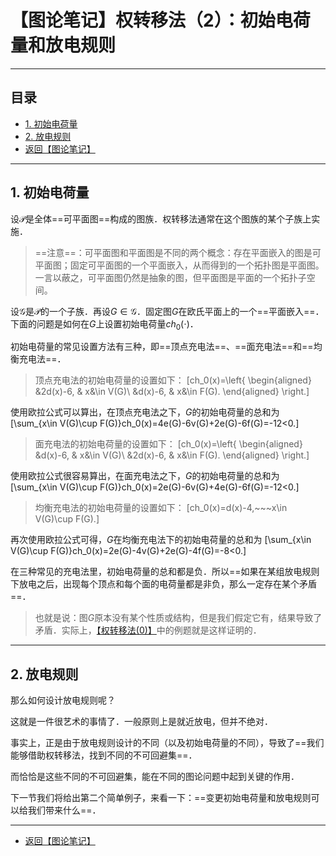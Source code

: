 # 【图论笔记】权转移法（2）：初始电荷量和放电规则
---

## 目录

+ <a href="#1">1. 初始电荷量</a>
+ <a href="#2">2. 放电规则</a>
+ <a href="/html/notes/graph-theory/graph-theory.html"> 返回【图论笔记】 </a>

---

## <a name="1"> 1. 初始电荷量 </a>

设$\mathcal{P}$是全体==可平面图==构成的图族．权转移法通常在这个图族的某个子族上实施．

>==注意==：可平面图和平面图是不同的两个概念：存在平面嵌入的图是可平面图；固定可平面图的一个平面嵌入，从而得到的一个拓扑图是平面图。一言以蔽之，可平面图仍然是抽象的图，但平面图是平面的一个拓扑子空间。

设$\mathcal{G}$是$\mathcal{P}$的一个子族．再设$G\in \mathcal{G}$．固定图$G$在欧氏平面上的一个==平面嵌入==．下面的问题是如何在$G$上设置初始电荷量$ch_0(\cdot)$．

初始电荷量的常见设置方法有三种，即==顶点充电法==、==面充电法==和==均衡充电法==．

>顶点充电法的初始电荷量的设置如下：
\[ch_0(x)=\left\{
	\begin{aligned}
		&2d(x)-6, & x&\in V(G)\\
		&d(x)-6, & x&\in F(G).
	\end{aligned}
\right.\]

使用欧拉公式可以算出，在顶点充电法之下，$G$的初始电荷量的总和为
\[\sum_{x\in V(G)\cup F(G)}ch_0(x)=4e(G)-6v(G)+2e(G)-6f(G)=-12<0.\]

>面充电法的初始电荷量的设置如下：
\[ch_0(x)=\left\{
	\begin{aligned}
		&d(x)-6, & x&\in V(G)\\
		&2d(x)-6, & x&\in F(G).
	\end{aligned}
\right.\]

使用欧拉公式很容易算出，在面充电法之下，$G$的初始电荷量的总和为
\[\sum_{x\in V(G)\cup F(G)}ch_0(x)=2e(G)-6v(G)+4e(G)-6f(G)=-12<0.\]

>均衡充电法的初始电荷量的设置如下：
\[ch_0(x)=d(x)-4,~~~x\in V(G)\cup F(G).\]

再次使用欧拉公式可得，$G$在均衡充电法下的初始电荷量的总和为
\[\sum_{x\in V(G)\cup F(G)}ch_0(x)=2e(G)-4v(G)+2e(G)-4f(G)=-8<0.\]

在三种常见的充电法里，初始电荷量的总和都是负．所以==如果在某组放电规则下放电之后，出现每个顶点和每个面的电荷量都是非负，那么一定存在某个矛盾==．

>也就是说：图$G$原本没有某个性质或结构，但是我们假定它有，结果导致了矛盾．实际上，<a href="/html/notes/graph-theory/discharge/00-basic.html">【权转移法(0)】</a>中的例题就是这样证明的．

---

## <a name="2"> 2. 放电规则 </a>

那么如何设计放电规则呢？

这就是一件很艺术的事情了．一般原则上是就近放电，但并不绝对．

事实上，正是由于放电规则设计的不同（以及初始电荷量的不同），导致了==我们能够借助权转移法，找到不同的不可回避集==．

而恰恰是这些不同的不可回避集，能在不同的图论问题中起到关键的作用．

下一节我们将给出第二个简单例子，来看一下：==变更初始电荷量和放电规则可以给我们带来什么==．

---

+ <a href="/html/notes/graph-theory/graph-theory.html"> 返回【图论笔记】 </a>
